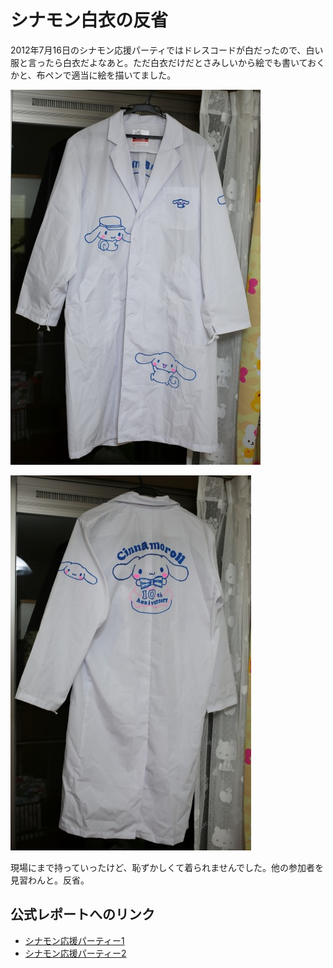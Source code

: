﻿シナモン白衣の反省
==================

2012年7月16日のシナモン応援パーティではドレスコードが白だったので、白い服と言ったら白衣だよなあと。ただ白衣だけだとさみしいから絵でも書いておくかと、布ペンで適当に絵を描いてました。

![白衣の前側](https://github.com/ohtake/blog-ameba/raw/master/20120716/front.jpg)

![白衣の背側](https://github.com/ohtake/blog-ameba/raw/master/20120716/back.jpg)

現場にまで持っていったけど、恥ずかしくて着られませんでした。他の参加者を見習わんと。反省。

公式レポートへのリンク
----------------------

* [シナモン応援パーティー1](http://ameblo.jp/cinnamon-staff/entry-11304735269.html)
* [シナモン応援パーティー2](http://ameblo.jp/cinnamon-staff/entry-11305588409.html)

